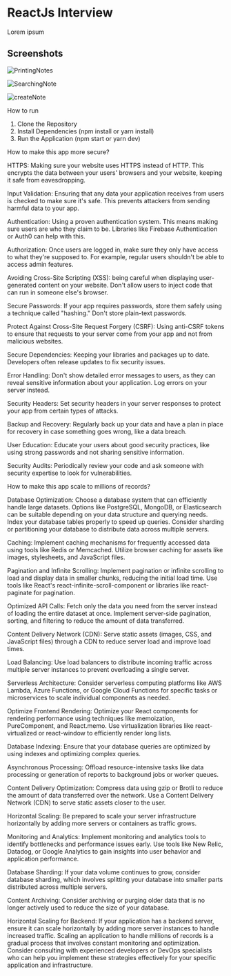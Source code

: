 
# ReactJs Interview 

Lorem ipsum


## Screenshots

![PrintingNotes](https://github.com/edonaahalimi/test/assets/111510847/ea2d9319-1407-4375-8cc8-016ebe3cd6f1)

![SearchingNote](https://github.com/edonaahalimi/test/assets/111510847/01031066-da72-4d58-b951-07901b054ea9)

![createNote](https://github.com/edonaahalimi/test/assets/111510847/429f8968-ea03-4d8f-9650-0e65ff61c1e9)


How to run

1. Clone the Repository
2. Install Dependencies (npm install or yarn install)
3. Run the Application (npm start or yarn dev)





How to make this app more secure?

HTTPS: Making sure your website uses HTTPS instead of HTTP. This encrypts the data between your users' browsers and your website, keeping it safe from eavesdropping.

Input Validation: Ensuring that any data your application receives from users is checked to make sure it's safe. This prevents attackers from sending harmful data to your app.

Authentication: Using a proven authentication system. This means making sure users are who they claim to be. Libraries like Firebase Authentication or Auth0 can help with this.

Authorization: Once users are logged in, make sure they only have access to what they're supposed to. For example, regular users shouldn't be able to access admin features.

Avoiding Cross-Site Scripting (XSS): being careful when displaying user-generated content on your website. Don't allow users to inject code that can run in someone else's browser.

Secure Passwords: If your app requires passwords, store them safely using a technique called "hashing." Don't store plain-text passwords.

Protect Against Cross-Site Request Forgery (CSRF): Using anti-CSRF tokens to ensure that requests to your server come from your app and not from malicious websites.

Secure Dependencies: Keeping your libraries and packages up to date. Developers often release updates to fix security issues.

Error Handling: Don't show detailed error messages to users, as they can reveal sensitive information about your application. Log errors on your server instead.

Security Headers: Set security headers in your server responses to protect your app from certain types of attacks.

Backup and Recovery: Regularly back up your data and have a plan in place for recovery in case something goes wrong, like a data breach.

User Education: Educate your users about good security practices, like using strong passwords and not sharing sensitive information.

Security Audits: Periodically review your code and ask someone with security expertise to look for vulnerabilities.





How to make this app scale to millions of records?

Database Optimization:
Choose a database system that can efficiently handle large datasets. Options like PostgreSQL, MongoDB, or Elasticsearch can be suitable depending on your data structure and querying needs.
Index your database tables properly to speed up queries.
Consider sharding or partitioning your database to distribute data across multiple servers.

Caching:
Implement caching mechanisms for frequently accessed data using tools like Redis or Memcached.
Utilize browser caching for assets like images, stylesheets, and JavaScript files.

Pagination and Infinite Scrolling:
Implement pagination or infinite scrolling to load and display data in smaller chunks, reducing the initial load time.
Use tools like React's react-infinite-scroll-component or libraries like react-paginate for pagination.

Optimized API Calls:
Fetch only the data you need from the server instead of loading the entire dataset at once.
Implement server-side pagination, sorting, and filtering to reduce the amount of data transferred.

Content Delivery Network (CDN):
Serve static assets (images, CSS, and JavaScript files) through a CDN to reduce server load and improve load times.

Load Balancing:
Use load balancers to distribute incoming traffic across multiple server instances to prevent overloading a single server.

Serverless Architecture:
Consider serverless computing platforms like AWS Lambda, Azure Functions, or Google Cloud Functions for specific tasks or microservices to scale individual components as needed.

Optimize Frontend Rendering:
Optimize your React components for rendering performance using techniques like memoization, PureComponent, and React.memo.
Use virtualization libraries like react-virtualized or react-window to efficiently render long lists.

Database Indexing:
Ensure that your database queries are optimized by using indexes and optimizing complex queries.

Asynchronous Processing:
Offload resource-intensive tasks like data processing or generation of reports to background jobs or worker queues.

Content Delivery Optimization:
Compress data using gzip or Brotli to reduce the amount of data transferred over the network.
Use a Content Delivery Network (CDN) to serve static assets closer to the user.

Horizontal Scaling:
Be prepared to scale your server infrastructure horizontally by adding more servers or containers as traffic grows.

Monitoring and Analytics:
Implement monitoring and analytics tools to identify bottlenecks and performance issues early.
Use tools like New Relic, Datadog, or Google Analytics to gain insights into user behavior and application performance.

Database Sharding:
If your data volume continues to grow, consider database sharding, which involves splitting your database into smaller parts distributed across multiple servers.

Content Archiving:
Consider archiving or purging older data that is no longer actively used to reduce the size of your database.

Horizontal Scaling for Backend:
If your application has a backend server, ensure it can scale horizontally by adding more server instances to handle increased traffic.
Scaling an application to handle millions of records is a gradual process that involves constant monitoring and optimization. Consider consulting with experienced developers or DevOps specialists who can help you implement these strategies effectively for your specific application and infrastructure.





